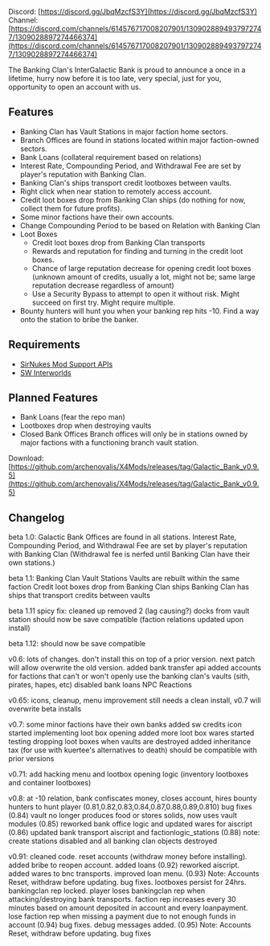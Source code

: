 Discord: [https://discord.gg/JbqMzcfS3Y](https://discord.gg/JbqMzcfS3Y)
Channel: [https://discord.com/channels/614576717008207901/1309028894937972747/1309028897274466374](https://discord.com/channels/614576717008207901/1309028894937972747/1309028897274466374)

The Banking Clan's InterGalactic Bank is proud to announce a once in a lifetime, hurry now before it is too late, very special, just for you, opportunity to open an account with us.

## Features
- Banking Clan has Vault Stations in major faction home sectors.
- Branch Offices are found in stations located within major faction-owned sectors.
- Bank Loans (collateral requirement based on relations)
- Interest Rate, Compounding Period, and Withdrawal Fee are set by player's reputation with Banking Clan.
- Banking Clan's ships transport credit lootboxes between vaults.
- Right click when near station to remotely access account.
- Credit loot boxes drop from Banking Clan ships (do nothing for now, collect them for future profits).
- Some minor factions have their own accounts.
- Change Compounding Period to be based on Relation with Banking Clan
- Loot Boxes
  - Credit loot boxes drop from Banking Clan transports
  - Rewards and reputation for finding and turning in the credit loot boxes.
  - Chance of large reputation decrease for opening credit loot boxes (unknown amount of credits, usually a lot, might not be; same large reputation decrease regardless of amount)
  - Use a Security Bypass to attempt to open it without risk. Might succeed on first try. Might require multiple.
- Bounty hunters will hunt you when your banking rep hits -10. Find a way onto the station to bribe the banker.

## Requirements
- [SirNukes Mod Support APIs](https://www.nexusmods.com/x4foundations/mods/503)
- [SW Interworlds](https://sites.google.com/view/swinterworlds/Home)

## Planned Features
- Bank Loans (fear the repo man)
- Lootboxes drop when destroying vaults
- Closed Bank Offices
Branch offices will only be in stations owned by major factions with a functioning branch vault station.

Download: [https://github.com/archenovalis/X4Mods/releases/tag/Galactic_Bank_v0.9.5](https://github.com/archenovalis/X4Mods/releases/tag/Galactic_Bank_v0.9.5)

## Changelog

beta 1.0: Galactic Bank Offices are found in all stations.
Interest Rate, Compounding Period, and Withdrawal Fee are set by player's reputation with Banking Clan
  (Withdrawal fee is nerfed until Banking Clan have their own stations.)

beta 1.1: 
Banking Clan Vault Stations
Vaults are rebuilt within the same faction
Credit loot boxes drop from Banking Clan ships
Banking Clan has ships that transport credits between vaults

beta 1.11 spicy fix:
cleaned up
removed 2 (lag causing?) docks from vault station
should now be save compatible (faction relations updated upon install)

beta 1.12:
should now be save compatible

v0.6:
lots of changes. don't install this on top of a prior version. next patch will allow overwrite the old version.
added bank transfer api
added accounts for factions that can't or won't openly use the banking clan's vaults (sith, pirates, hapes, etc)
disabled bank loans NPC Reactions

v0.65:
icons, cleanup, menu improvement
still needs a clean install, v0.7 will overwrite beta installs

v0.7:
some minor factions have their own banks
added sw credits icon
started implementing loot box opening
added more loot box wares
started testing dropping loot boxes when vaults are destroyed
added inheritance tax (for use with kuertee's alternatives to death)
should be compatible with prior versions

v0.71:
add hacking menu and lootbox opening logic (inventory lootboxes and container lootboxes)

v0.8:
at -10 relation, bank confiscates money, closes account, hires bounty hunters to hunt player 
(0.81,0.82,0.83,0.84,0.87,0.88,0.89,0.810) bug fixes
(0.84) vault no longer produces food or stores solids, now uses vault modules
(0.85) reworked bank office logic and updated wares for aiscript
(0.86) updated bank transport aiscript and factionlogic_stations
(0.88) note: create stations disabled and all banking clan objects destroyed

v0.91:
cleaned code. reset accounts (withdraw money before installing). added bribe to reopen account. added loans
(0.92) reworked aiscript. added wares to bnc transports. improved loan menu. 
(0.93) Note: Accounts Reset, withdraw before updating. bug fixes. lootboxes persist for 24hrs. bankingclan rep locked. player loses bankingclan rep when attacking/destroying bank transports. faction rep increases every 30 minutes based on amount deposited in account and every loanpayment. lose faction rep when missing a payment due to not enough funds in account
(0.94) bug fixes. debug messages added.
(0.95) Note: Accounts Reset, withdraw before updating. bug fixes